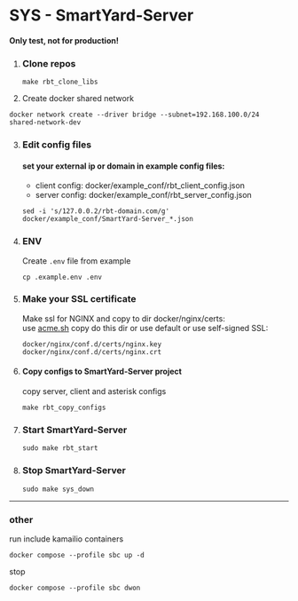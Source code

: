 # SYS - SmartYard-Server
#### Only test, not for production!
1. ### Clone repos 
    ```
    make rbt_clone_libs
    ```
2. Create docker shared network
```shell
docker network create --driver bridge --subnet=192.168.100.0/24 shared-network-dev 
```

3. ### Edit config files
    #### set your external ip or domain in example config files:
    - client config: docker/example_conf/rbt_client_config.json
    - server config: docker/example_conf/rbt_server_config.json

    ```
    sed -i 's/127.0.0.2/rbt-domain.com/g' docker/example_conf/SmartYard-Server_*.json
    ```
4. ### ENV
   Create `.env` file from example
   ```shell
   cp .example.env .env
   ```

5. ### Make your SSL certificate
    Make ssl for NGINX and copy to dir docker/nginx/certs:  
    use [acme.sh](https://github.com/acmesh-official/acme.sh)
    copy do this dir or use default or use self-signed SSL:
   ````
   docker/nginx/conf.d/certs/nginx.key
   docker/nginx/conf.d/certs/nginx.crt
   ````

6. #### Copy configs to SmartYard-Server project
    copy server, client and asterisk configs
    ```shell
    make rbt_copy_configs
    ```

7. ### Start SmartYard-Server
    ```shell
    sudo make rbt_start
    ```

8. ### Stop SmartYard-Server
    ```shell
    sudo make sys_down
    ``` 
---
### other
run include kamailio containers
```shell
docker compose --profile sbc up -d 
```
stop
```shell
docker compose --profile sbc dwon
```
